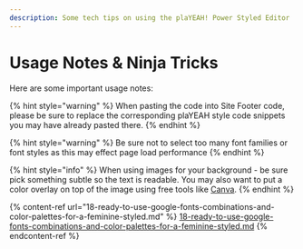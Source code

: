```yaml
---
description: Some tech tips on using the plaYEAH! Power Styled Editor
---
```


# Usage Notes & Ninja Tricks

Here are some important usage notes:

{% hint style="warning" %}
When pasting the code into Site Footer code, please be sure to replace the corresponding plaYEAH style code snippets you may have already pasted there.
{% endhint %}

{% hint style="warning" %}
Be sure not to select too many font families or font styles as this may effect page load performance
{% endhint %}

{% hint style="info" %}
When using images for your background - be sure pick something subtle so the text is readable. You may also want to put a color overlay on top of the image using free tools like [Canva](https://www.canva.com/).
{% endhint %}

{% content-ref url="18-ready-to-use-google-fonts-combinations-and-color-palettes-for-a-feminine-styled.md" %}
[18-ready-to-use-google-fonts-combinations-and-color-palettes-for-a-feminine-styled.md](18-ready-to-use-google-fonts-combinations-and-color-palettes-for-a-feminine-styled.md)
{% endcontent-ref %}

